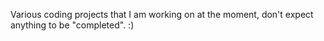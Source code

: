 Various coding projects that I am working on at the moment, don't expect anything to be "completed". :)
